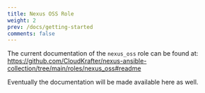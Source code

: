 ```yaml
---
title: Nexus OSS Role
weight: 2
prev: /docs/getting-started
comments: false
---
```


The current documentation of the `nexus_oss` role can be found at: <https://github.com/CloudKrafter/nexus-ansible-collection/tree/main/roles/nexus_oss#readme>

Eventually the documentation will be made available here as well.
